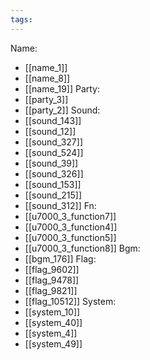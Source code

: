 ```yaml
---
tags:
---
```

Name:
- [[name_1]]
- [[name_8]]
- [[name_19]]
Party:
- [[party_3]]
- [[party_2]]
Sound:
- [[sound_143]]
- [[sound_12]]
- [[sound_327]]
- [[sound_524]]
- [[sound_39]]
- [[sound_326]]
- [[sound_153]]
- [[sound_215]]
- [[sound_312]]
Fn:
- [[u7000_3_function7]]
- [[u7000_3_function4]]
- [[u7000_3_function5]]
- [[u7000_3_function8]]
Bgm:
- [[bgm_176]]
Flag:
- [[flag_9602]]
- [[flag_9478]]
- [[flag_9821]]
- [[flag_10512]]
System:
- [[system_10]]
- [[system_40]]
- [[system_4]]
- [[system_49]]
